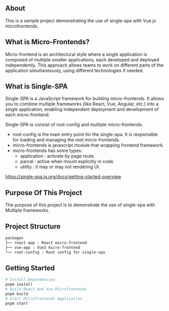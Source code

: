 ## About

This is a sample project demonstrating the use of single-spa with Vue.js microfrontends.

## What is Micro-Frontends?

Micro-frontend is an architectural style where a single application is composed of multiple smaller applications, each developed and deployed independently. This approach allows teams to work on different parts of the application simultaneously, using different technologies if needed.

## What is Single-SPA

Single-SPA is a JavaScript framework for building micro-frontends. It allows you to combine multiple frameworks (like React, Vue, Angular, etc.) into a single application, enabling independent deployment and development of each micro-frontend.

Single-SPA is consist of root-config and multiple micro-frontends.

- root-config is the main entry point for the single-spa. It is responsible for loading and managing the root micro-frontends.
- micro-frontends is javascript module that wrapping frontend framework.
- micro-frontends has some types:
  - application : activate by page route.
  - parcel : active when mount explicitly in code.
  - utility : it may or may not rendering UI.

<https://single-spa.js.org/docs/getting-started-overview>

## Purpose Of This Project

The purpose of this project is to demonstrate the use of single-spa with Multiple frameworks.

## Project Structure

```md
packages
├── react-app : React micro-frontend
├── vue-app : Vue3 micro-frontend
└── root-config : Root config for single-spa
```

## Getting Started

```sh
# Install Dependencies
pnpm install
# Build React And Vue Microfrontends
pnpm build
# Start Microfrontends Application
pnpm start
```
